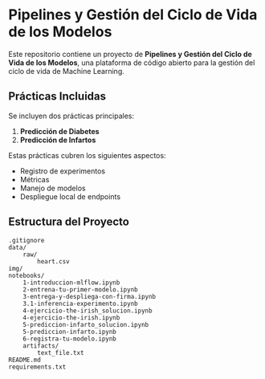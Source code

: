 # Pipelines y Gestión del Ciclo de Vida de los Modelos

Este repositorio contiene un proyecto de **Pipelines y Gestión del Ciclo de Vida de los Modelos**, una plataforma de código abierto para la gestión del ciclo de vida de Machine Learning.

## Prácticas Incluidas

Se incluyen dos prácticas principales:

1. **Predicción de Diabetes**
2. **Predicción de Infartos**

Estas prácticas cubren los siguientes aspectos:
- Registro de experimentos
- Métricas
- Manejo de modelos
- Despliegue local de endpoints

## Estructura del Proyecto

```plaintext
.gitignore
data/
    raw/
        heart.csv
img/
notebooks/
    1-introduccion-mlflow.ipynb
    2-entrena-tu-primer-modelo.ipynb
    3-entrega-y-despliega-con-firma.ipynb
    3.1-inferencia-experimento.ipynb
    4-ejercicio-the-irish_solucion.ipynb
    4-ejercicio-the-irish.ipynb
    5-prediccion-infarto_solucion.ipynb
    5-prediccion-infarto.ipynb
    6-registra-tu-modelo.ipynb
    artifacts/
        text_file.txt
README.md
requirements.txt
